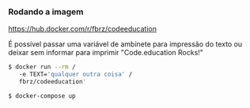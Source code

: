 ### Rodando a imagem
https://hub.docker.com/r/fbrz/codeeducation

É possível passar uma variável de ambinete para impressão do texto
ou deixar sem informar para imprimir "Code.education Rocks!"

```sh
$ docker run --rm /
   -e TEXT='qualquer outra coisa' /
   fbrz/codeeducation'
```

```sh
$ docker-compose up
```